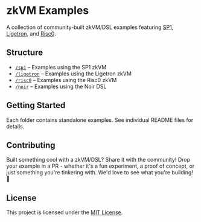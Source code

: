 # zkVM Examples

A collection of community-built zkVM/DSL examples featuring [SP1](https://github.com/succinctlabs/sp1), [Ligetron](https://github.com/ligeroinc/ligero-prover), and [Risc0](https://github.com/risc0/risc0).

## Structure

* [`/sp1`](./sp1) – Examples using the SP1 zkVM
* [`/ligetron`](./ligetron) – Examples using the Ligetron zkVM
* [`/risc0`](./risc0) – Examples using the Risc0 zkVM
* [`/noir`](./noir) – Examples using the Noir DSL

## Getting Started

Each folder contains standalone examples. See individual README files for details.

## Contributing

Built something cool with a zkVM/DSL? Share it with the community! Drop your example in a PR - whether it's a fun experiment, a proof of concept, or just something you're tinkering with. We'd love to see what you're building! 🚀

## License

This project is licensed under the [MIT License](./LICENSE).
